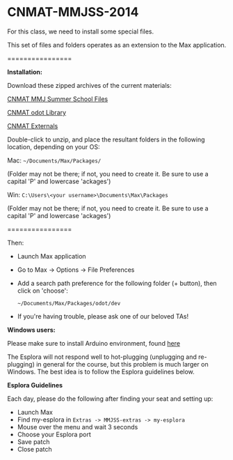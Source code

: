 CNMAT-MMJSS-2014
================

For this class, we need to install some special files.

This set of files and folders operates as an extension to the Max application.

================

**Installation:**

Download these zipped archives of the current materials:

[CNMAT MMJ Summer School Files](https://github.com/CNMAT/CNMAT-MMJSS/archive/master.zip)

[CNMAT odot Library]()

[CNMAT Externals](http://cnmat.berkeley.edu/files/maxdl/archive/CNMAT_Externals-MacOSX-1.0-78-gd490ddd.tgz)

Double-click to unzip, and place the resultant folders in the following location, depending on your OS:

Mac:
    `~/Documents/Max/Packages/`

(Folder may not be there; if not, you need to create it.  Be sure to use a capital 'P' and lowercase 'ackages')

Win:
    `C:\Users\<your username>\Documents\Max\Packages`

(Folder may not be there; if not, you need to create it.  Be sure to use a capital 'P' and lowercase 'ackages')

================

Then:

- Launch Max application
- Go to Max -> Options -> File Preferences
- Add a search path preference for the following folder (+ button), then click on 'choose':

    `~/Documents/Max/Packages/odot/dev`

- If you're having trouble, please ask one of our beloved TAs!

**Windows users:**

Please make sure to install Arduino environment, found [here](http://arduino.googlecode.com/files/arduino-1.0.5-r2-windows.zip)

The Esplora will not respond well to hot-plugging (unplugging and re-plugging) in general for the course, but this problem is much larger on Windows.  The best idea is to follow the Esplora guidelines below.

**Esplora Guidelines**

Each day, please do the following after finding your seat and setting up:

- Launch Max
- Find my-esplora in `Extras -> MMJSS-extras -> my-esplora`
- Mouse over the menu and wait 3 seconds 
- Choose your Esplora port
- Save patch
- Close patch

